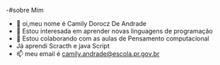 -#sobre Mim

-   👋 oi,meu nome é Camily Dorocz De Andrade
- 👀 Estou interesada em aprender novas linguagens de programaçâo
- 💞️ Estou colaborando com as aulas de Pensamento computacional
- Já aprendi Scracth e java Script
- 📫 meu email é camily.andrade@escola.pr.gov.br

<!---
camilydorocz/camilydorocz is a ✨ special ✨ repository because its `README.md` (this file) appears on your GitHub profile.
You can click the Preview link to take a look at your changes.
--->
